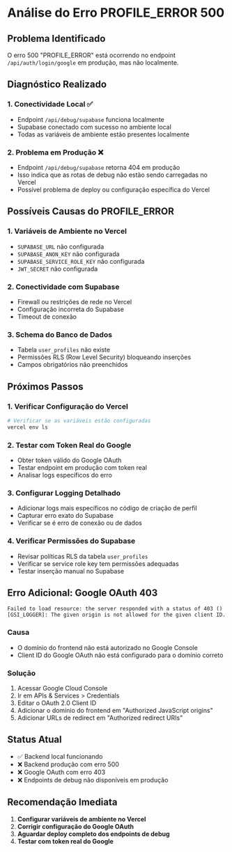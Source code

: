 # Análise do Erro PROFILE_ERROR 500

## Problema Identificado

O erro 500 "PROFILE_ERROR" está ocorrendo no endpoint `/api/auth/login/google` em produção, mas não localmente.

## Diagnóstico Realizado

### 1. Conectividade Local ✅
- Endpoint `/api/debug/supabase` funciona localmente
- Supabase conectado com sucesso no ambiente local
- Todas as variáveis de ambiente estão presentes localmente

### 2. Problema em Produção ❌
- Endpoint `/api/debug/supabase` retorna 404 em produção
- Isso indica que as rotas de debug não estão sendo carregadas no Vercel
- Possível problema de deploy ou configuração específica do Vercel

## Possíveis Causas do PROFILE_ERROR

### 1. Variáveis de Ambiente no Vercel
- `SUPABASE_URL` não configurada
- `SUPABASE_ANON_KEY` não configurada
- `SUPABASE_SERVICE_ROLE_KEY` não configurada
- `JWT_SECRET` não configurada

### 2. Conectividade com Supabase
- Firewall ou restrições de rede no Vercel
- Configuração incorreta do Supabase
- Timeout de conexão

### 3. Schema do Banco de Dados
- Tabela `user_profiles` não existe
- Permissões RLS (Row Level Security) bloqueando inserções
- Campos obrigatórios não preenchidos

## Próximos Passos

### 1. Verificar Configuração do Vercel
```bash
# Verificar se as variáveis estão configuradas
vercel env ls
```

### 2. Testar com Token Real do Google
- Obter token válido do Google OAuth
- Testar endpoint em produção com token real
- Analisar logs específicos do erro

### 3. Configurar Logging Detalhado
- Adicionar logs mais específicos no código de criação de perfil
- Capturar erro exato do Supabase
- Verificar se é erro de conexão ou de dados

### 4. Verificar Permissões do Supabase
- Revisar políticas RLS da tabela `user_profiles`
- Verificar se service role key tem permissões adequadas
- Testar inserção manual no Supabase

## Erro Adicional: Google OAuth 403

```
Failed to load resource: the server responded with a status of 403 ()
[GSI_LOGGER]: The given origin is not allowed for the given client ID.
```

### Causa
- O domínio do frontend não está autorizado no Google Console
- Client ID do Google OAuth não está configurado para o domínio correto

### Solução
1. Acessar Google Cloud Console
2. Ir em APIs & Services > Credentials
3. Editar o OAuth 2.0 Client ID
4. Adicionar o domínio do frontend em "Authorized JavaScript origins"
5. Adicionar URLs de redirect em "Authorized redirect URIs"

## Status Atual

- ✅ Backend local funcionando
- ❌ Backend produção com erro 500
- ❌ Google OAuth com erro 403
- ❌ Endpoints de debug não disponíveis em produção

## Recomendação Imediata

1. **Configurar variáveis de ambiente no Vercel**
2. **Corrigir configuração do Google OAuth**
3. **Aguardar deploy completo dos endpoints de debug**
4. **Testar com token real do Google**